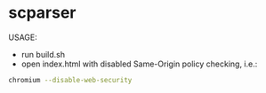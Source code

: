 # scparser
USAGE:
- run build.sh
- open index.html with disabled Same-Origin policy checking, i.e.: 
```sh
chromium --disable-web-security
```
